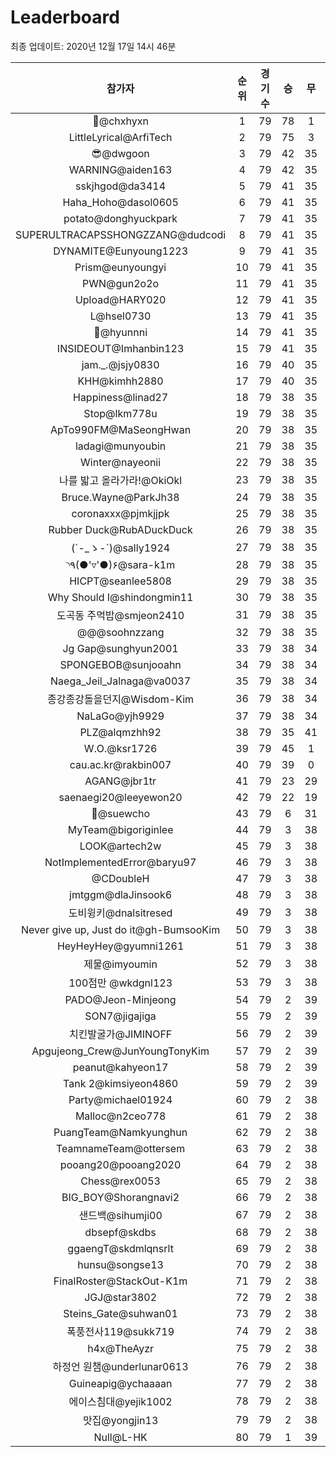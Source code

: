 # Leaderboard
최종 업데이트: 2020년 12월 17일 14시 46분




| 참가자 | 순위 | 경기수 | 승 | 무 | 패 | 승점 |
|:---:|:---:|:---:|:---:|:---:|:---:|:---:|
| 👑@chxhyxn | 1 | 79 | 78 | 1 | 0 | 235 |
| LittleLyrical@ArfiTech | 2 | 79 | 75 | 3 | 1 | 228 |
| 😎@dwgoon | 3 | 79 | 42 | 35 | 2 | 161 |
| WARNING@aiden163 | 4 | 79 | 42 | 35 | 2 | 161 |
| sskjhgod@da3414 | 5 | 79 | 41 | 35 | 3 | 158 |
| Haha_Hoho@dasol0605 | 6 | 79 | 41 | 35 | 3 | 158 |
| potato@donghyuckpark | 7 | 79 | 41 | 35 | 3 | 158 |
| SUPERULTRACAPSSHONGZZANG@dudcodi | 8 | 79 | 41 | 35 | 3 | 158 |
| DYNAMITE@Eunyoung1223 | 9 | 79 | 41 | 35 | 3 | 158 |
| Prism@eunyoungyi | 10 | 79 | 41 | 35 | 3 | 158 |
| PWN@gun2o2o | 11 | 79 | 41 | 35 | 3 | 158 |
| Upload@HARY020 | 12 | 79 | 41 | 35 | 3 | 158 |
| L@hsel0730 | 13 | 79 | 41 | 35 | 3 | 158 |
| 🐻@hyunnni | 14 | 79 | 41 | 35 | 3 | 158 |
| INSIDEOUT@Imhanbin123 | 15 | 79 | 41 | 35 | 3 | 158 |
| jam._.@jsjy0830 | 16 | 79 | 40 | 35 | 4 | 155 |
| KHH@kimhh2880 | 17 | 79 | 40 | 35 | 4 | 155 |
| Happiness@linad27 | 18 | 79 | 38 | 35 | 6 | 149 |
| Stop@lkm778u | 19 | 79 | 38 | 35 | 6 | 149 |
| ApTo990FM@MaSeongHwan | 20 | 79 | 38 | 35 | 6 | 149 |
| ladagi@munyoubin | 21 | 79 | 38 | 35 | 6 | 149 |
| Winter@nayeonii | 22 | 79 | 38 | 35 | 6 | 149 |
| 나를 밟고 올라가라!@OkiOkl | 23 | 79 | 38 | 35 | 6 | 149 |
| Bruce.Wayne@ParkJh38 | 24 | 79 | 38 | 35 | 6 | 149 |
| coronaxxx@pjmkjjpk | 25 | 79 | 38 | 35 | 6 | 149 |
| Rubber Duck@RubADuckDuck | 26 | 79 | 38 | 35 | 6 | 149 |
| (´-_ゝ-`)@sally1924 | 27 | 79 | 38 | 35 | 6 | 149 |
| ◝٩(●'▿'●)۶@sara-k1m | 28 | 79 | 38 | 35 | 6 | 149 |
| HICPT@seanlee5808 | 29 | 79 | 38 | 35 | 6 | 149 |
| Why Should I@shindongmin11 | 30 | 79 | 38 | 35 | 6 | 149 |
| 도곡동 주먹밥@smjeon2410 | 31 | 79 | 38 | 35 | 6 | 149 |
| @@@soohnzzang | 32 | 79 | 38 | 35 | 6 | 149 |
| Jg Gap@sunghyun2001 | 33 | 79 | 38 | 34 | 7 | 148 |
| SPONGEBOB@sunjooahn | 34 | 79 | 38 | 34 | 7 | 148 |
| Naega_Jeil_Jalnaga@va0037 | 35 | 79 | 38 | 34 | 7 | 148 |
| 종강종강돌을던지@Wisdom-Kim | 36 | 79 | 38 | 34 | 7 | 148 |
| NaLaGo@yjh9929 | 37 | 79 | 38 | 34 | 7 | 148 |
| PLZ@alqmzhh92 | 38 | 79 | 35 | 41 | 3 | 146 |
| W.O.@ksr1726 | 39 | 79 | 45 | 1 | 33 | 136 |
| cau.ac.kr@rakbin007 | 40 | 79 | 39 | 0 | 40 | 117 |
| AGANG@jbr1tr | 41 | 79 | 23 | 29 | 27 | 98 |
| saenaegi20@leeyewon20 | 42 | 79 | 22 | 19 | 38 | 85 |
| 👏@suewcho | 43 | 79 | 6 | 31 | 42 | 49 |
| MyTeam@bigoriginlee | 44 | 79 | 3 | 38 | 38 | 47 |
| LOOK@artech2w | 45 | 79 | 3 | 38 | 38 | 47 |
| NotImplementedError@baryu97 | 46 | 79 | 3 | 38 | 38 | 47 |
| @CDoubleH | 47 | 79 | 3 | 38 | 38 | 47 |
| jmtggm@dlaJinsook6 | 48 | 79 | 3 | 38 | 38 | 47 |
| 도비윙키@dnalsitresed | 49 | 79 | 3 | 38 | 38 | 47 |
| Never give up, Just do it@gh-BumsooKim | 50 | 79 | 3 | 38 | 38 | 47 |
| HeyHeyHey@gyumni1261 | 51 | 79 | 3 | 38 | 38 | 47 |
| 제물@imyoumin | 52 | 79 | 3 | 38 | 38 | 47 |
| 100점만 @wkdgnl123 | 53 | 79 | 3 | 38 | 38 | 47 |
| PADO@Jeon-Minjeong | 54 | 79 | 2 | 39 | 38 | 45 |
| SON7@jigajiga | 55 | 79 | 2 | 39 | 38 | 45 |
| 치킨발굴가@JIMINOFF | 56 | 79 | 2 | 39 | 38 | 45 |
| Apgujeong_Crew@JunYoungTonyKim | 57 | 79 | 2 | 39 | 38 | 45 |
| peanut@kahyeon17 | 58 | 79 | 2 | 39 | 38 | 45 |
| Tank 2@kimsiyeon4860 | 59 | 79 | 2 | 39 | 38 | 45 |
| Party@michael01924 | 60 | 79 | 2 | 38 | 39 | 44 |
| Malloc@n2ceo778 | 61 | 79 | 2 | 38 | 39 | 44 |
| PuangTeam@Namkyunghun | 62 | 79 | 2 | 38 | 39 | 44 |
| TeamnameTeam@ottersem | 63 | 79 | 2 | 38 | 39 | 44 |
| pooang20@pooang2020 | 64 | 79 | 2 | 38 | 39 | 44 |
| Chess@rex0053 | 65 | 79 | 2 | 38 | 39 | 44 |
| BIG_BOY@Shorangnavi2 | 66 | 79 | 2 | 38 | 39 | 44 |
| 샌드백@sihumji00 | 67 | 79 | 2 | 38 | 39 | 44 |
| dbsepf@skdbs | 68 | 79 | 2 | 38 | 39 | 44 |
| ggaengT@skdmlqnsrlt | 69 | 79 | 2 | 38 | 39 | 44 |
| hunsu@songse13 | 70 | 79 | 2 | 38 | 39 | 44 |
| FinalRoster@StackOut-K1m | 71 | 79 | 2 | 38 | 39 | 44 |
| JGJ@star3802 | 72 | 79 | 2 | 38 | 39 | 44 |
| Steins_Gate@suhwan01 | 73 | 79 | 2 | 38 | 39 | 44 |
| 폭풍전사119@sukk719 | 74 | 79 | 2 | 38 | 39 | 44 |
| h4x@TheAyzr | 75 | 79 | 2 | 38 | 39 | 44 |
| 하정언 원챔@underlunar0613 | 76 | 79 | 2 | 38 | 39 | 44 |
| Guineapig@ychaaaan | 77 | 79 | 2 | 38 | 39 | 44 |
| 에이스침대@yejik1002 | 78 | 79 | 2 | 38 | 39 | 44 |
| 맛집@yongjin13 | 79 | 79 | 2 | 38 | 39 | 44 |
| Null@L-HK | 80 | 79 | 1 | 39 | 39 | 42 |